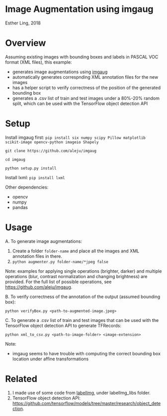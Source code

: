 # Image Augmentation using imgaug
Esther Ling, 2018

# Overview
Assuming existing images with bounding boxes and labels in PASCAL VOC format (XML files), this example:

- generates image augmentations using [imgaug](https://github.com/tzutalin/labelImg)
- automatically generates correspnding XML annotation files for the new images
- has a helper script to verify correctness of the position of the generated bounding box
- generates a .csv list of train and test images under a 80%-20% random split, which can be used with the TensorFlow object detection API


# Setup
Install imgaug first:
`pip install six numpy scipy Pillow matplotlib scikit-image opencv-python imageio Shapely`

`git clone https://github.com/aleju/imgaug`

`cd imgaug`

`python setup.py install`

Install lxml: `pip install lxml`

Other dependencies:
- opencv
- numpy
- pandas

# Usage
A. To generate image augmentations:
1. Create a folder `folder-name` and place all the images and XML annotation files in there.
2. `python augmenter.py folder-name/*jpeg false`

Note: examples for applying single operations (brighter, darker) and multiple operations (blur, contrast normalization and changing brightness) are provided. For the full list of possible operations, see https://github.com/aleju/imgaug.

B. To verify correctness of the annotation of the output (assumed bounding box):

`python verifyBox.py <path-to-augmented-image.jpeg>`

C. To generate a .csv list of train and test images that can be used with the TensorFlow object detection API to generate TFRecords:

`python xml_to_csv.py <path-to-image-folder> <image-extension>`


Note:

- imgaug seems to have trouble with computing the correct bounding box location under affine transformations


# Related
1. I made use of some code from [labelImg](https://github.com/tzutalin/labelImg), under labelImg_libs folder.
2. TensorFlow object detection API: https://github.com/tensorflow/models/tree/master/research/object_detection.